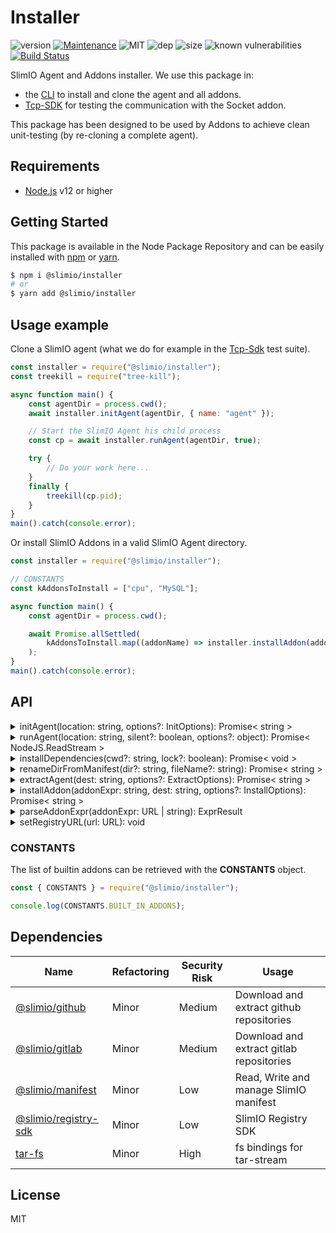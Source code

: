 # Installer
![version](https://img.shields.io/badge/dynamic/json.svg?url=https://raw.githubusercontent.com/SlimIO/Installer/master/package.json&query=$.version&label=Version)
[![Maintenance](https://img.shields.io/badge/Maintained%3F-yes-green.svg)](https://github.com/SlimIO/Installer/commit-activity)
![MIT](https://img.shields.io/github/license/mashape/apistatus.svg)
![dep](https://img.shields.io/david/SlimIO/Installer)
![size](https://img.shields.io/github/languages/code-size/SlimIO/Installer)
![known vulnerabilities](https://img.shields.io/snyk/vulnerabilities/github/SlimIO/Installer)
[![Build Status](https://travis-ci.com/SlimIO/Installer.svg?branch=master)](https://travis-ci.com/SlimIO/Installer)

SlimIO Agent and Addons installer. We use this package in:

- the [CLI](https://github.com/SlimIO/CLI) to install and clone the agent and all addons.
- [Tcp-SDK](https://github.com/SlimIO/Tcp-Sdk) for testing the communication with the Socket addon.

This package has been designed to be used by Addons to achieve clean unit-testing (by re-cloning a complete agent).

## Requirements
- [Node.js](https://nodejs.org/en/) v12 or higher

## Getting Started

This package is available in the Node Package Repository and can be easily installed with [npm](https://docs.npmjs.com/getting-started/what-is-npm) or [yarn](https://yarnpkg.com).

```bash
$ npm i @slimio/installer
# or
$ yarn add @slimio/installer
```

## Usage example

Clone a SlimIO agent (what we do for example in the [Tcp-Sdk](https://github.com/SlimIO/Tcp-Sdk) test suite).
```js
const installer = require("@slimio/installer");
const treekill = require("tree-kill");

async function main() {
    const agentDir = process.cwd();
    await installer.initAgent(agentDir, { name: "agent" });

    // Start the SlimIO Agent his child process
    const cp = await installer.runAgent(agentDir, true);

    try {
        // Do your work here...
    }
    finally {
        treekill(cp.pid);
    }
}
main().catch(console.error);
```

Or install SlimIO Addons in a valid SlimIO Agent directory.
```js
const installer = require("@slimio/installer");

// CONSTANTS
const kAddonsToInstall = ["cpu", "MySQL"];

async function main() {
    const agentDir = process.cwd();

    await Promise.allSettled(
        kAddonsToInstall.map((addonName) => installer.installAddon(addonName, agentDir))
    );
}
main().catch(console.error);
```

## API

<details><summary>initAgent(location: string, options?: InitOptions): Promise< string ></summary>
<br />

This method will extract and install all required (built-in) addons for a SlimIO Agent.
```ts
interface InitOptions {
    token?: string;
    name?: string;
    forceClean?: boolean;
}
```

By default `forceClean` is equal to true (this mean that the code will try to remove any agent on the system!).

</details>

<details><summary>runAgent(location: string, silent?: boolean, options?: object): Promise< NodeJS.ReadStream ></summary>
<br />

Run a given SlimIO Agent in a dedicated Node.js child process. Return the process Read Stream.

</details>

<details><summary>installDependencies(cwd?: string, lock?: boolean): Promise< void ></summary>
<br />

Install the dependencies of a given Node.js project directory (it spawn a Node.js process to run the npm install / npm ci command). This command only install **production** dependencies (devDependencies are ignored).

The current working dir value is `process.cwd()`.

</details>

<details><summary>renameDirFromManifest(dir?: string, fileName?: string): Promise< string ></summary>
<br />

Found the real addon name in the SlimIO manifest file and rename the directory name (because by default the directory name is the one from github which is a bad thing). This method is automatically used in **installAddon**.

By default value of the **fileName** argument is `slimio.toml`. The current working dir value is `process.cwd()`.

</details>

<details><summary>extractAgent(dest: string, options?: ExtractOptions): Promise< string ></summary>
<br />

Download the Agent archive on github (or extract a recent version stored in cache for performance). This method is used by **initAgent**.

```ts
interface ExtractOptions {
    downloadFromRemote?: boolean;
    token?: string;
    name?: string;
}
```

By default **downloadFromRemote** is equal to **true**.

</details>

<details><summary>installAddon(addonExpr: string, dest: string, options?: InstallOptions): Promise< string ></summary>
<br />

Install one Addon at the given destination (which must be a valid SlimIO Agent path).

```ts
interface InstallOptions {
    installDependencies?: boolean;
    searchInRegistry?: boolean;
    token?: string;
}
```

By default the dependencies of the addon will be installed. The **searchInRegistry** default value is **false**.

```js
await installAddon("SlimIO.Socket", "./myAgent");
await installAddon("YourGithubOrg.AddonName", "./myAgent");
await installAddon("Alerting", "./myAgent"); // Same as SlimIO.Alerting
await installAddon("https://github.com/SlimIO/Aggregator", "./myAgent");
```

</details>

<details><summary>parseAddonExpr(addonExpr: URL | string): ExprResult</summary>
<br />

Parse an Addon installation expression. The function try to guess the Organization and the Repository name by itself, if there is no org then it will return **SlimIO** as the default org. The returned payload is described by the following TypeScript interface:

```ts
interface ExprResult {
    repoUserOrg: string;
    repoName: string;
    host: null | string;
}
```

Current supported host are `github.com` and `gitlab.com`.

```js
parseAddonExpr("https://github.com/SlimIO/Socket"); // { repoUserOrg: "SlimIO", repoName: "Socket", host: "github.com" }
parseAddonExpr("Socket"); // { repoUserOrg: "SlimIO", repoName: "Socket", host: null }
parseAddonExpr("Foo/Socket"); // { repoUserOrg: "Foo", repoName: "Socket", host: null }
```

</details>

<details><summary>setRegistryURL(url: URL): void</summary>
<br />

Configure the default registry URL used under the hood by the Registry SDK package.

</details>

### CONSTANTS

The list of builtin addons can be retrieved with the **CONSTANTS** object.
```js
const { CONSTANTS } = require("@slimio/installer");

console.log(CONSTANTS.BUILT_IN_ADDONS);
```

## Dependencies

|Name|Refactoring|Security Risk|Usage|
|---|---|---|---|
|[@slimio/github](https://github.com/SlimIO/github)|Minor|Medium|Download and extract github repositories|
|[@slimio/gitlab](https://github.com/SlimIO/gitlab#readme)|Minor|Medium|Download and extract gitlab repositories|
|[@slimio/manifest](https://github.com/SlimIO/Manifester#readme)|Minor|Low|Read, Write and manage SlimIO manifest|
|[@slimio/registry-sdk]()|Minor|Low|SlimIO Registry SDK|
|[tar-fs](https://github.com/mafintosh/tar-fs)|Minor|High|fs bindings for tar-stream|

## License
MIT
